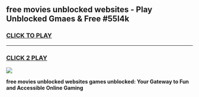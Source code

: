 
## free movies unblocked websites - Play Unblocked Gmaes & Free #55l4k
<h3>
<a href="https://news.freeplayer.one?title=free_movies_unblocked_websites&ref=24F">CLICK TO PLAY</a></h3>
<hr>

<h3>
<a href="https://news.freeplayer.one?title=free_movies_unblocked_websites&ref=24F">CLICK 2 PLAY</a>
  
</h3>

<a href="https://news.freeplayer.one?title=free_movies_unblocked_websites&ref=24F/"><img src="https://clearcache.store/games.png"></a>


**free movies unblocked websites games unblocked: Your Gateway to Fun and Accessible Online Gaming**
